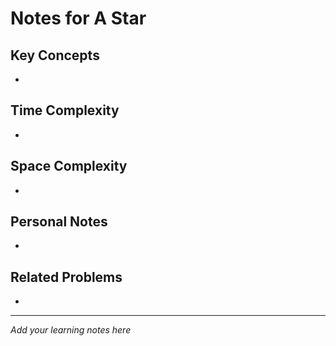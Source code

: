 # Notes for A Star

## Key Concepts

- 

## Time Complexity

- 

## Space Complexity

- 

## Personal Notes

- 

## Related Problems

- 

---

*Add your learning notes here*
